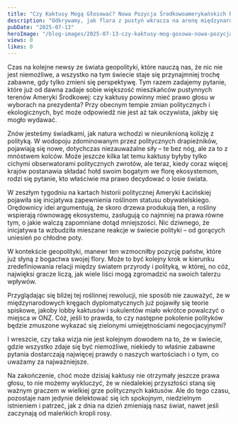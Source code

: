 ```yaml
---
title: "Czy Kaktusy Mogą Głosować? Nowa Pozycja Środkowoamerykańskich Roślin w Polityce"
description: "Odkrywamy, jak flora z pustyń wkracza na arenę międzynarodowej polityki. Przełomowe wydarzenia prowadzą do pytań, czy przy następnych wyborach powinniśmy spodziewać się głosującej fauny."
pubDate: "2025-07-13"
heroImage: "/blog-images/2025-07-13-czy-kaktusy-mog-gosowa-nowa-pozycja-rodkowoamerykaskich-rolin-w-polityce.png"
views: 0
likes: 0
---
```


Czas na kolejne newsy ze świata geopolityki, które nauczą nas, że nic nie jest niemożliwe, a wszystko na tym świecie staje się przynajmniej trochę zabawne, gdy tylko zmieni się perspektywę. Tym razem zadajemy pytanie, które już od dawna zadaje sobie większość mieszkańców pustynnych terenów Ameryki Środkowej: czy kaktusy powinny mieć prawo głosu w wyborach na prezydenta? Przy obecnym tempie zmian politycznych i ekologicznych, być może odpowiedź nie jest aż tak oczywista, jakby się mogło wydawać.

Znów jesteśmy świadkami, jak natura wchodzi w nieuniknioną kolizję z polityką. W wodopoju zdominowanym przez politycznych drapieżników, pojawiają się nowe, dotychczas niezauważalne siły – te bez nóg, ale za to z mnóstwem kolców. Może jeszcze kilka lat temu kaktusy byłyby tylko cichymi obserwatorami politycznych zwrotów, ale teraz, kiedy coraz więcej krajów postanawia składać hołd swoim bogatym we florę ekosystemom, rodzi się pytanie, kto właściwie ma prawo decydować o losie świata. 

W zeszłym tygodniu na kartach historii politycznej Ameryki Łacińskiej pojawiła się inicjatywa zapewnienia roślinom statusu obywatelskiego. Orędownicy idei argumentują, że skoro drzewa produkują tlen, a rośliny wspierają równowagę ekosystemu, zasługują co najmniej na prawa równe tym, o jakie walczą zapomniane dotąd mniejszości. Nic dziwnego, że inicjatywa ta wzbudziła mieszane reakcje w świecie polityki – od gorących uniesień po chłodne poty.

W kontekście geopolityki, manewr ten wzmocniłby pozycję państw, które już słyną z bogactwa swojej flory. Może to być kolejny krok w kierunku zredefiniowania relacji między światem przyrody i polityką, w której, no cóż, najwięksi gracze liczą, jak wiele liści mogą zgromadzić na swoich talerzu wpływów.

Przyglądając się bliżej tej roślinnej rewolucji, nie sposób nie zauważyć, że w międzynarodowych kręgach dyplomatycznych już pojawiły się teorie spiskowe, jakoby lobby kaktusów i sukulentów miało wkrótce powalczyć o miejsca w ONZ. Cóż, jeśli to prawda, to czy następne pokolenie polityków będzie zmuszone wykazać się zielonymi umiejętnościami negocjacyjnymi?

I wreszcie, czy taka wizja nie jest kolejnym dowodem na to, że w świecie, gdzie wszystko zdaje się być niemożliwe, niekiedy to właśnie zabawne pytania dostarczają najwięcej prawdy o naszych wartościach i o tym, co uważamy za najważniejsze.

Na zakończenie, choć może dzisiaj kaktusy nie otrzymały jeszcze prawa głosu, to nie możemy wykluczyć, że w niedalekiej przyszłości staną się ważnym graczem w wielkiej grze politycznych kaktusów. Ale do tego czasu, pozostaje nam jedynie delektować się ich spokojnym, niedzielnym istnieniem i patrzeć, jak z dnia na dzień zmieniają nasz świat, nawet jeśli zaczynają od maleńkich kropli rosy.